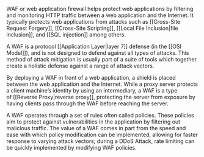 WAF or web application firewall helps protect web applications by filtering and monitoring HTTP traffic between a web application and the Internet. It typically protects web applications from attacks such as [[Cross-Site Request Forgery]], [[Cross-Site Scripting]], [[Local File Inclusion|file inclusion]], and [[SQL injection]] among others.

A WAF is a protocol [[Application Layer|layer 7]] defense (in the [[OSI Model]]), and is not designed to defend against all types of attacks. This method of attack mitigation is usually part of a suite of tools which together create a holistic defense against a range of attack vectors.

By deploying a WAF in front of a web application, a shield is placed between the web application and the Internet. While a proxy server protects a client machine’s identity by using an intermediary, a WAF is a type of [[Reverse Proxy|reverse proxy]], protecting the server from exposure by having clients pass through the WAF before reaching the server.

A WAF operates through a set of rules often called policies. These policies aim to protect against vulnerabilities in the application by filtering out malicious traffic. The value of a WAF comes in part from the speed and ease with which policy modification can be implemented, allowing for faster response to varying attack vectors; during a DDoS Attack, rate limiting can be quickly implemented by modifying WAF policies.
